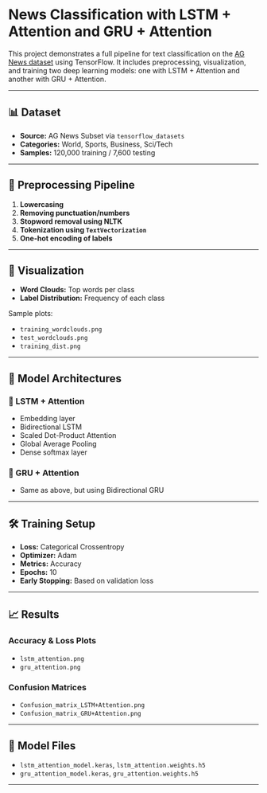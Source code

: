 # News Classification with LSTM + Attention and GRU + Attention

This project demonstrates a full pipeline for text classification on the [AG News dataset](https://www.tensorflow.org/datasets/catalog/ag_news_subset) using TensorFlow. It includes preprocessing, visualization, and training two deep learning models: one with LSTM + Attention and another with GRU + Attention.

---

## 📊 Dataset

- **Source:** AG News Subset via `tensorflow_datasets`
- **Categories:** World, Sports, Business, Sci/Tech
- **Samples:** 120,000 training / 7,600 testing


---

## 🧹 Preprocessing Pipeline

1. **Lowercasing**
2. **Removing punctuation/numbers**
3. **Stopword removal using NLTK**
4. **Tokenization using `TextVectorization`**
5. **One-hot encoding of labels**

---

## 🌈 Visualization

- **Word Clouds:** Top words per class
- **Label Distribution:** Frequency of each class

Sample plots:
- `training_wordclouds.png`
- `test_wordclouds.png`
- `training_dist.png`

---

## 🧠 Model Architectures

### 🔸 LSTM + Attention

- Embedding layer
- Bidirectional LSTM
- Scaled Dot-Product Attention
- Global Average Pooling
- Dense softmax layer

### 🔸 GRU + Attention

- Same as above, but using Bidirectional GRU

---

## 🛠 Training Setup

- **Loss:** Categorical Crossentropy
- **Optimizer:** Adam
- **Metrics:** Accuracy
- **Epochs:** 10
- **Early Stopping:** Based on validation loss

---

## 📈 Results

### Accuracy & Loss Plots
- `lstm_attention.png`
- `gru_attention.png`

### Confusion Matrices
- `Confusion_matrix_LSTM+Attention.png`
- `Confusion_matrix_GRU+Attention.png`

---

## 💾 Model Files

- `lstm_attention_model.keras`, `lstm_attention.weights.h5`
- `gru_attention_model.keras`, `gru_attention.weights.h5`

---



